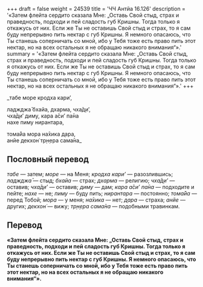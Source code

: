 +++
draft = false
weight = 24539
title = 'ЧЧ Антйа 16.126'
description = '«Затем флейта сердито сказала Мне: „Оставь Свой стыд, страх и праведность, подходи и пей сладость губ Кришны. Тогда только я откажусь от них. Если же Ты не оставишь Свой стыд и страх, то я сам буду непрерывно пить нектар с губ Кришны. Я немного опасаюсь, что Ты станешь соперничать со мной, ибо у Тебя тоже есть право пить этот нектар, но на всех остальных я не обращаю никакого внимания“».'
summary = '«Затем флейта сердито сказала Мне: „Оставь Свой стыд, страх и праведность, подходи и пей сладость губ Кришны. Тогда только я откажусь от них. Если же Ты не оставишь Свой стыд и страх, то я сам буду непрерывно пить нектар с губ Кришны. Я немного опасаюсь, что Ты станешь соперничать со мной, ибо у Тебя тоже есть право пить этот нектар, но на всех остальных я не обращаю никакого внимания“».'
+++

_табе море кродха кари’,  
  
ладжджа̄ бхайа, дхарма, чха̄д̣и’,  
чха̄д̣и’ диму, кара а̄си’ па̄на  
нахе пиму нирантара,  
  
тома̄йа мора на̄хика д̣ара,  
анйе декхон̇ тр̣н̣ера сама̄на_

## Пословный перевод

_табе_ — затем; _море_ — на Меня; _кродха_ _кари’_ — разозлившись; _ладжджа̄_ — стыд; _бхайа_ — страх; _дхарма_ — религию; _чха̄д̣и’_ — оставив; _чха̄д̣и’_ — оставив; _диму_ — дам; _кара_ _а̄си’_ _па̄на_ — подходите и пейте; _нахе_ — не; _пиму_ — буду пить; _нирантара_ — постоянно; _тома̄йа_ — перед Тобой; _мора_ — у меня; _на̄хика_ — нет; _д̣ара_ — страха; _анйе_ — других; _декхон̇_ — вижу; _тр̣н̣ера_ _сама̄на_ — подобными травинкам.

## Перевод

**«Затем флейта сердито сказала Мне: „Оставь Свой стыд, страх и праведность, подходи и пей сладость губ Кришны. Тогда только я откажусь от них. Если же Ты не оставишь Свой стыд и страх, то я сам буду непрерывно пить нектар с губ Кришны. Я немного опасаюсь, что Ты станешь соперничать со мной, ибо у Тебя тоже есть право пить этот нектар, но на всех остальных я не обращаю никакого внимания“».**

